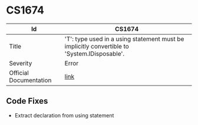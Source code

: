 # CS1674

| Id                     | CS1674                                                                                            |
| ---------------------- | ------------------------------------------------------------------------------------------------- |
| Title                  | 'T': type used in a using statement must be implicitly convertible to 'System\.IDisposable'\.     |
| Severity               | Error                                                                                             |
| Official Documentation | [link](http://docs.microsoft.com/en-us/dotnet/csharp/language-reference/compiler-messages/cs1674) |

## Code Fixes

* Extract declaration from using statement
